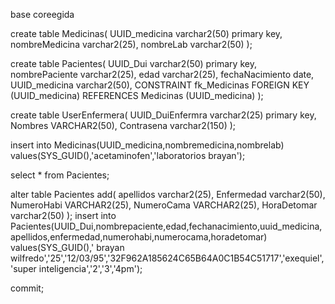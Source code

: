 base coreegida

create table Medicinas( UUID_medicina varchar2(50) primary key, nombreMedicina varchar2(25), nombreLab varchar2(50) );

create table Pacientes( UUID_Dui varchar2(50) primary key, nombrePaciente varchar2(25), edad varchar2(25), fechaNacimiento date, UUID_medicina varchar2(50), CONSTRAINT fk_Medicinas FOREIGN KEY (UUID_medicina) REFERENCES Medicinas (UUID_medicina) );

create table UserEnfermera( UUID_DuiEnfermra varchar2(25) primary key, Nombres VARCHAR2(50), Contrasena varchar2(150) );

insert into Medicinas(UUID_medicina,nombremedicina,nombrelab) values(SYS_GUID(),'acetaminofen','laboratorios brayan');

select * from Pacientes;

alter table Pacientes add( apellidos varchar2(25), Enfermedad varchar2(50), NumeroHabi VARCHAR2(25), NumeroCama VARCHAR2(25), HoraDetomar varchar2(50) ); insert into Pacientes(UUID_Dui,nombrepaciente,edad,fechanacimiento,uuid_medicina,apellidos,enfermedad,numerohabi,numerocama,horadetomar) values(SYS_GUID(),' brayan wilfredo','25','12/03/95','32F962A185624C65B64A0C1B54C51717','exequiel','super inteligencia','2','3','4pm');

commit;

